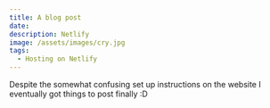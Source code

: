 ```yaml
---
title: A blog post
date: 
description: Netlify
image: /assets/images/cry.jpg
tags:
  - Hosting on Netlify
---
```


Despite the somewhat confusing set up instructions on the website I eventually got things to post finally :D